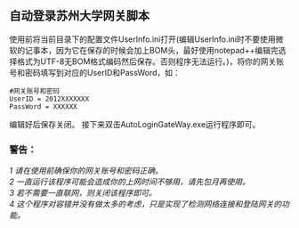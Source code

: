 ## 自动登录苏州大学网关脚本
使用前将当前目录下的配置文件UserInfo.ini打开(编辑UserInfo.ini时不要使用微软的记事本，因为它在保存的时候会加上BOM头，最好使用notepad++编辑完选择格式为UTF-8无BOM格式编码然后保存。否则程序无法运行。)，将你的网关账号和密码填写到对应的UserID和PassWord，如：

    #网关账号和密码
    UserID = 2012XXXXXXX
    PassWord = XXXXXX

编辑好后保存关闭。
接下来双击AutoLoginGateWay.exe运行程序即可。
### 警告： ###
*1 请在使用前确保你的网关账号和密码正确。*   
*2 一直运行该程序可能会造成你的上网时间不够用，请先包月再使用。*  
*3 若不需要一直联网，则关闭该程序即可。*  
*4 这个程序对容错并没有做太多的考虑，只是实现了检测网络连接和登陆网关的功能。*
